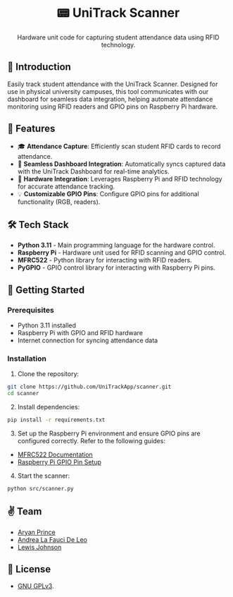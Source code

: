 <div align="center">

# 📟 UniTrack Scanner

Hardware unit code for capturing student attendance data using RFID technology.

</div>

## 📝 Introduction

Easily track student attendance with the UniTrack Scanner. Designed for use in physical university campuses, this tool communicates with our dashboard for seamless data integration, helping automate attendance monitoring using RFID readers and GPIO pins on Raspberry Pi hardware.

## 🚀 Features

- 🎓 **Attendance Capture**: Efficiently scan student RFID cards to record attendance.
- 🔗 **Seamless Dashboard Integration**: Automatically syncs captured data with the UniTrack Dashboard for real-time analytics.
- 📡 **Hardware Integration**: Leverages Raspberry Pi and RFID technology for accurate attendance tracking.
- 💡 **Customizable GPIO Pins**: Configure GPIO pins for additional functionality (RGB, readers).

## 🛠️ Tech Stack

- **Python 3.11** - Main programming language for the hardware control.
- **Raspberry Pi** - Hardware unit used for RFID scanning and GPIO control.
- **MFRC522** - Python library for interacting with RFID readers.
- **PyGPIO** - GPIO control library for interacting with Raspberry Pi pins.

## 🚀 Getting Started

### Prerequisites

- Python 3.11 installed
- Raspberry Pi with GPIO and RFID hardware
- Internet connection for syncing attendance data

### Installation

1. Clone the repository:

```bash
git clone https://github.com/UniTrackApp/scanner.git
cd scanner
```

2. Install dependencies:

```bash
pip install -r requirements.txt
```

3. Set up the Raspberry Pi environment and ensure GPIO pins are configured correctly. Refer to the following guides:

- [MFRC522 Documentation](https://pypi.org/project/mfrc522-python/)
- [Raspberry Pi GPIO Pin Setup](https://packaging.python.org/en/latest/tutorials/installing-packages/)

4. Start the scanner:

```bash
python src/scanner.py
```

## ✌️ Team

- [Aryan Prince](https://x.com/aryxnprince)
- [Andrea La Fauci De Leo](https://github.com/Bosurgi)
- [Lewis Johnson](https://github.com/lewisj576)

## 🔑 License

- [GNU GPLv3](https://github.com/UniTrackApp/dashboard/blob/main/COPYING).
